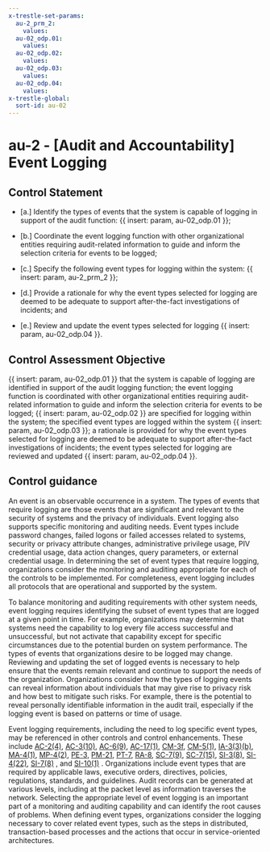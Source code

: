 ```yaml
---
x-trestle-set-params:
  au-2_prm_2:
    values:
  au-02_odp.01:
    values:
  au-02_odp.02:
    values:
  au-02_odp.03:
    values:
  au-02_odp.04:
    values:
x-trestle-global:
  sort-id: au-02
---
```


# au-2 - \[Audit and Accountability\] Event Logging

## Control Statement

- \[a.\] Identify the types of events that the system is capable of logging in support of the audit function: {{ insert: param, au-02_odp.01 }};

- \[b.\] Coordinate the event logging function with other organizational entities requiring audit-related information to guide and inform the selection criteria for events to be logged;

- \[c.\] Specify the following event types for logging within the system: {{ insert: param, au-2_prm_2 }};

- \[d.\] Provide a rationale for why the event types selected for logging are deemed to be adequate to support after-the-fact investigations of incidents; and

- \[e.\] Review and update the event types selected for logging {{ insert: param, au-02_odp.04 }}.

## Control Assessment Objective

{{ insert: param, au-02_odp.01 }} that the system is capable of logging are identified in support of the audit logging function;
the event logging function is coordinated with other organizational entities requiring audit-related information to guide and inform the selection criteria for events to be logged;
{{ insert: param, au-02_odp.02 }} are specified for logging within the system;
the specified event types are logged within the system {{ insert: param, au-02_odp.03 }};
a rationale is provided for why the event types selected for logging are deemed to be adequate to support after-the-fact investigations of incidents;
the event types selected for logging are reviewed and updated {{ insert: param, au-02_odp.04 }}.

## Control guidance

An event is an observable occurrence in a system. The types of events that require logging are those events that are significant and relevant to the security of systems and the privacy of individuals. Event logging also supports specific monitoring and auditing needs. Event types include password changes, failed logons or failed accesses related to systems, security or privacy attribute changes, administrative privilege usage, PIV credential usage, data action changes, query parameters, or external credential usage. In determining the set of event types that require logging, organizations consider the monitoring and auditing appropriate for each of the controls to be implemented. For completeness, event logging includes all protocols that are operational and supported by the system.

To balance monitoring and auditing requirements with other system needs, event logging requires identifying the subset of event types that are logged at a given point in time. For example, organizations may determine that systems need the capability to log every file access successful and unsuccessful, but not activate that capability except for specific circumstances due to the potential burden on system performance. The types of events that organizations desire to be logged may change. Reviewing and updating the set of logged events is necessary to help ensure that the events remain relevant and continue to support the needs of the organization. Organizations consider how the types of logging events can reveal information about individuals that may give rise to privacy risk and how best to mitigate such risks. For example, there is the potential to reveal personally identifiable information in the audit trail, especially if the logging event is based on patterns or time of usage.

Event logging requirements, including the need to log specific event types, may be referenced in other controls and control enhancements. These include [AC-2(4)](#ac-2.4), [AC-3(10)](#ac-3.10), [AC-6(9)](#ac-6.9), [AC-17(1)](#ac-17.1), [CM-3f](#cm-3_smt.f), [CM-5(1)](#cm-5.1), [IA-3(3)(b)](#ia-3.3_smt.b), [MA-4(1)](#ma-4.1), [MP-4(2)](#mp-4.2), [PE-3](#pe-3), [PM-21](#pm-21), [PT-7](#pt-7), [RA-8](#ra-8), [SC-7(9)](#sc-7.9), [SC-7(15)](#sc-7.15), [SI-3(8)](#si-3.8), [SI-4(22)](#si-4.22), [SI-7(8)](#si-7.8) , and [SI-10(1)](#si-10.1) . Organizations include event types that are required by applicable laws, executive orders, directives, policies, regulations, standards, and guidelines. Audit records can be generated at various levels, including at the packet level as information traverses the network. Selecting the appropriate level of event logging is an important part of a monitoring and auditing capability and can identify the root causes of problems. When defining event types, organizations consider the logging necessary to cover related event types, such as the steps in distributed, transaction-based processes and the actions that occur in service-oriented architectures.
